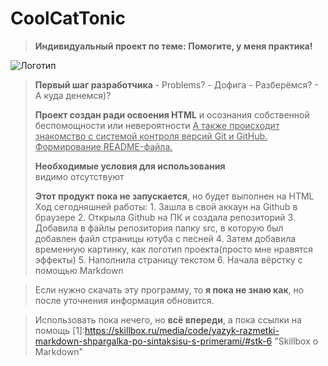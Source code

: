 # CoolCatTonic
> **Индивидуальный проект по теме: Помогите, у меня практика!**


![Логотип](https://phonoteka.org/uploads/posts/2021-04/1619296523_1-phonoteka_org-p-effekti-bez-fona-3.png "Эффекты пушка")

> **Первый шаг разработчика**
    - Problems?
    - Дофига
    - Разберёмся?
    - А куда денемся)?
>
> **Проект создан ради освоения HTML** и осознания собственной беспомощности или невероятности
    <u>А также происходит знакомство с системой контроля версий Git и GitHub. Формирование README-файла.</u>
>
> **Необходимые условия для использования**  
    видимо отсутствуют
>
> **Этот продукт пока не запускается**, но будет выполнен на HTML 
Ход сегодняшней работы:
    1. Зашла в свой аккаун на Github в браузере
    2. Открыла Github на ПК и создала репозиторий
    3. Добавила в файлы репозитория папку src, в которую был добавлен файл страницы ютуба с песней
    4. Затем добавила временную картинку, как логотип проекта(просто мне нравятся эффекты)
    5. Наполнила страницу текстом
    6. Начала вёрстку с помощью Markdown
>

> Если нужно скачать эту программу, то **я пока не знаю как**, но после уточнения информация обновится.

>
> Использовать пока нечего, но **всё впереди**, а пока ссылки на помощь
    [1]:https://skillbox.ru/media/code/yazyk-razmetki-markdown-shpargalka-po-sintaksisu-s-primerami/#stk-6 "Skillbox о Markdown"
>

